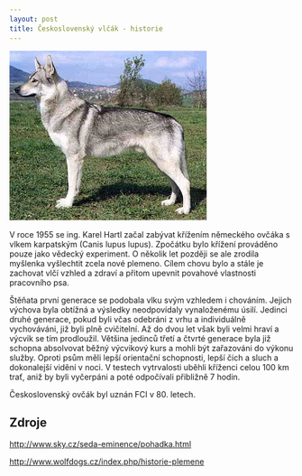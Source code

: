 ```yaml
---
layout: post
title: Československý vlčák - historie
---
```

![Československý vlčák](/images/cv1.jpg)

V roce 1955 se ing. Karel Hartl začal zabývat křížením německého ovčáka s vlkem karpatským (Canis lupus lupus). Zpočátku bylo křížení prováděno pouze jako vědecký experiment. O několik let později se ale zrodila myšlenka vyšlechtit zcela nové plemeno. Cílem chovu bylo a stále je zachovat vlčí vzhled a zdraví a přitom upevnit povahové vlastnosti pracovního psa.

Štěňata první generace se podobala vlku svým vzhledem i chováním. Jejich výchova byla obtížná a výsledky neodpovídaly vynaloženému úsilí. Jedinci druhé generace, pokud byli včas odebráni z vrhu a individuálně vychováváni, již byli plně cvičitelní. Až do dvou let však byli velmi hraví a výcvik se tím prodloužil. Většina jedinců třetí a čtvrté generace byla již schopna absolvovat běžný výcvikový kurs a mohli být zařazováni do výkonu služby. Oproti psům měli lepší orientační schopnosti, lepší čich a sluch a dokonalejší vidění v noci. V testech vytrvalosti uběhli kříženci celou 100 km trať, aniž by byli vyčerpáni a poté odpočívali přibližně 7 hodin.

Československý ovčák byl uznán FCI v 80. letech.

## Zdroje

<http://www.sky.cz/seda-eminence/pohadka.html>

<http://www.wolfdogs.cz/index.php/historie-plemene>